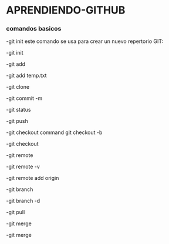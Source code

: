 # APRENDIENDO-GITHUB

### comandos basicos

-git init
este comando se usa para crear un nuevo repertorio GIT:

-git init

-git add

-git add temp.txt

-git clone

-git commit -m


-git status

-git push

-git checkout
command git checkout -b <banch-name>

-git checkout <branch-name>

-git remote

-git remote -v

-git remote add origin 

-git branch

-git branch -d <branch-name>

-git pull

-git merge

-git merge <branch-name>
